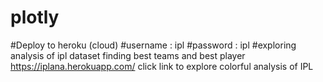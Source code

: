 # plotly
#Deploy to heroku (cloud)
#username : ipl
#password : ipl
#exploring analysis of ipl dataset finding best teams and best player 
https://iplana.herokuapp.com/
click link to explore colorful analysis of IPL 
